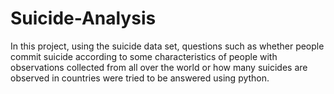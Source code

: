 # Suicide-Analysis
In this project, using the suicide data set, questions such as whether people commit suicide according to some characteristics of people with observations collected from all over the world or how many suicides are observed in countries were tried to be answered using python.
